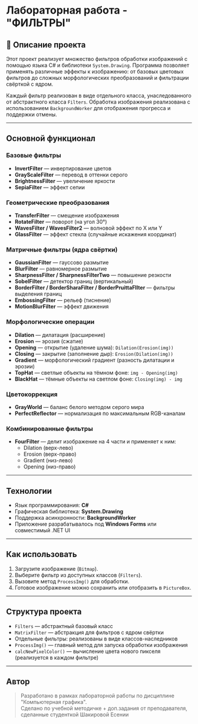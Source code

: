 # Лабораторная работа - "ФИЛЬТРЫ"

## 📌 Описание проекта

Этот проект реализует множество фильтров обработки изображений с помощью языка C# и библиотеки `System.Drawing`. Программа позволяет применять различные эффекты к изображению: от базовых цветовых фильтров до сложных морфологических преобразований и фильтрации свёрткой с ядром.

Каждый фильтр реализован в виде отдельного класса, унаследованного от абстрактного класса `Filters`. Обработка изображения реализована с использованием `BackgroundWorker` для отображения прогресса и поддержки отмены.

---

## Основной функционал

### Базовые фильтры
- **InvertFilter** — инвертирование цветов
- **GrayScaleFilter** — перевод в оттенки серого
- **BrightnessFilter** — увеличение яркости
- **SepiaFilter** — эффект сепии

### Геометрические преобразования
- **TransferFilter** — смещение изображения
- **RotateFilter** — поворот (на угол 30°)
- **WavesFilter / WavesFilter2** — волновой эффект по X или Y
- **GlassFilter** — эффект стекла (случайные искажения координат)

### Матричные фильтры (ядра свёртки)
- **GaussianFilter** — гауссово размытие
- **BlurFilter** — равномерное размытие
- **SharpnessFilter / SharpnessFilterTwo** — повышение резкости
- **SobelFilter** — детектор границ (вертикальный)
- **BorderFilter / BorderSharaFilter / BorderPruittaFIlter** — фильтры выделения границ
- **EmbossingFilter** — рельеф (тиснение)
- **MotionBlurFilter** — эффект движения

### Морфологические операции
- **Dilation** — дилатация (расширение)
- **Erosion** — эрозия (сжатие)
- **Opening** — открытие (удаление шума): `Dilation(Erosion(img))`
- **Closing** — закрытие (заполнение дыр): `Erosion(Dilation(img))`
- **Gradient** — морфологический градиент (разность дилатации и эрозии)
- **TopHat** — светлые объекты на тёмном фоне: `img - Opening(img)`
- **BlackHat** — тёмные объекты на светлом фоне: `Closing(img) - img`

### Цветокоррекция
- **GrayWorld** — баланс белого методом серого мира
- **PerfectReflector** — нормализация по максимальным RGB-каналам

### Комбинированные фильтры
- **FourFilter** — делит изображение на 4 части и применяет к ним:
  - Dilation (верх-лево)
  - Erosion (верх-право)
  - Gradient (низ-лево)
  - Opening (низ-право)

---

## Технологии

- Язык программирования: **C#**
- Графическая библиотека: **System.Drawing**
- Поддержка асинхронности: **BackgroundWorker**
- Приложение разрабатывалось под **Windows Forms** или совместимый .NET UI

---

## Как использовать

1. Загрузите изображение (`Bitmap`).
2. Выберите фильтр из доступных классов (`Filters`).
3. Вызовите метод `ProcessImg()` для обработки.
4. Готовое изображение можно сохранить или отобразить в `PictureBox`.

---

## Структура проекта

- `Filters` — абстрактный базовый класс
- `MatrixFilter` — абстракция для фильтров с ядром свёртки
- Отдельные фильтры: реализованы в виде классов-наследников
- `ProcessImg()` — главный метод для запуска обработки изображения
- `calcNewPixelColor()` — вычисление цвета нового пикселя (реализуется в каждом фильтре)

---

## Автор

> Разработано в рамках лабораторной работы по дисциплине "Компьютерная графика".  
> Сделано по учебной методичке + доп.задания от преподавателя, сделанные студенткой Шакировой Есении


